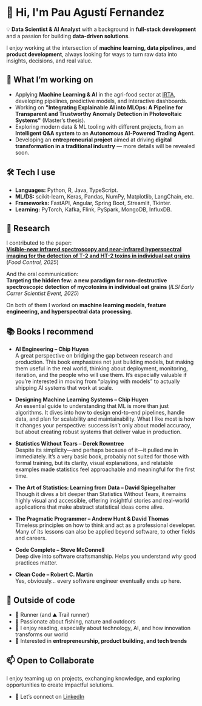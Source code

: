 # 👋 Hi, I'm Pau Agustí Fernandez  

💡 **Data Scientist & AI Analyst** with a background in **full-stack development** and a passion for building **data-driven solutions**.  

I enjoy working at the intersection of **machine learning, data pipelines, and product development**, always looking for ways to turn raw data into insights, decisions, and real value.  



## 🔭 What I’m working on
- Applying **Machine Learning & AI** in the agri-food sector at [IRTA](https://www.irta.cat), developing pipelines, predictive models, and interactive dashboards.  
- Working on **"Integrating Explainable AI into MLOps: A Pipeline for Transparent and Trustworthy Anomaly Detection in Photovoltaic Systems"** (Master’s thesis).  
- Exploring modern data & ML tooling with different projects, from an **Intelligent Q&A system** to an **Autonomous AI-Powered Trading Agent**.
- Developing an **entrepreneurial project** aimed at driving **digital transformation in a traditional industry** — more details will be revealed soon.



## 🛠️ Tech I use
- **Languages:** Python, R, Java, TypeScript.
- **ML/DS:** scikit-learn, Keras, Pandas, NumPy, Matplotlib, LangChain, etc.  
- **Frameworks:** FastAPI, Angular, Spring Boot, Streamlit, Tkinter.
- **Learning:** PyTorch, Kafka, Flink, PySpark, MongoDB, InfluxDB.



## 🔬 Research
I contributed to the paper:  
[**Visible-near infrared spectroscopy and near-infrared hyperspectral imaging for the detection of T-2 and HT-2 toxins in individual oat grains**](https://doi.org/10.1016/j.foodcont.2025.111676) (*Food Control, 2025*)

And the oral communication:  
**Targeting the hidden few: a new paradigm for non-destructive spectroscopic detection of mycotoxins in individual oat grains** (*ILSI Early Carrer Scientist Event, 2025*)

On both of them I worked on **machine learning models, feature engineering, and hyperspectral data processing**.



## 📚 Books I recommend

- **AI Engineering – Chip Huyen**  
  A great perspective on bridging the gap between research and production. This book emphasizes not just building models, but making them useful in the real world, thinking about deployment, monitoring, iteration, and the people who will use them. It’s especially valuable if you’re interested in moving from “playing with models” to actually shipping AI systems that work at scale.

- **Designing Machine Learning Systems – Chip Huyen**  
  An essential guide to understanding that ML is more than just algorithms. It dives into how to design end-to-end pipelines, handle data, and plan for scalability and maintainability. What I like most is how it changes your perspective: success isn’t only about model accuracy, but about creating robust systems that deliver value in production.

- **Statistics Without Tears – Derek Rowntree**  
  Despite its simplicity—and perhaps because of it—it pulled me in immediately. It’s a very basic book, probably not suited for those with formal training, but its clarity, visual explanations, and relatable examples made statistics feel approachable and meaningful for the first time.

- **The Art of Statistics: Learning from Data – David Spiegelhalter**  
  Though it dives a bit deeper than Statistics Without Tears, it remains highly visual and accessible, offering insightful stories and real-world applications that make abstract statistical ideas come alive.

- **The Pragmatic Programmer – Andrew Hunt & David Thomas**  
  Timeless principles on how to think and act as a professional developer. Many of its lessons can also be applied beyond software, to other fields and careers. 

- **Code Complete – Steve McConnell**  
  Deep dive into software craftsmanship. Helps you understand *why* good practices matter. 

- **Clean Code – Robert C. Martin**  
  Yes, obviously… every software engineer eventually ends up here.



## 🌱 Outside of code
- 🏃 Runner (and ⛰️ Trail runner) 
- 🎣 Passionate about fishing, nature and outdoors
- 📖 I enjoy reading, especially about technology, AI, and how innovation transforms our world
- 🚀 Interested in **entrepreneurship, product building, and tech trends**  



## 📫 Open to Collaborate
I enjoy teaming up on projects, exchanging knowledge, and exploring opportunities to create impactful solutions.  
- 💼 Let’s connect on [LinkedIn](https://www.linkedin.com/in/pauagustifernandez3)
